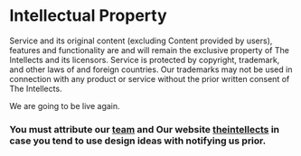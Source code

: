 # **Intellectual Property**

Service and its original content (excluding Content provided by users), features and functionality are and will remain
the exclusive property of The Intellects and its licensors. Service is protected by copyright, trademark, and other laws
of and foreign countries. Our trademarks may not be used in connection with any product or service without the prior
written consent of The Intellects.

We are going to be live again.

### You must attribute our [team](https://theintellects.tk/team) and Our website [theintellects](https://theintellects.tk) in case you tend to use design ideas with notifying us prior.
